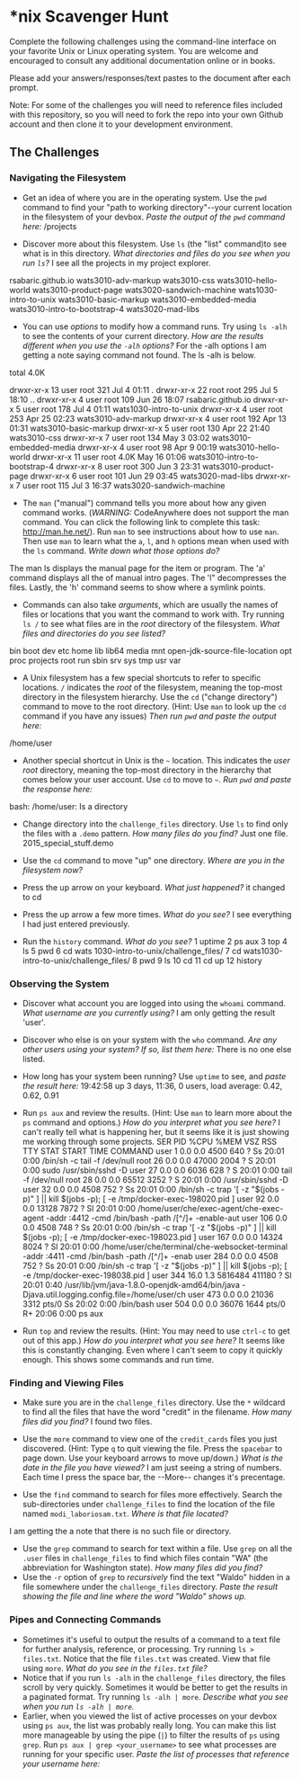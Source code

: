 # *nix Scavenger Hunt

Complete the following challenges using the command-line interface on your favorite
Unix or Linux operating system. You are welcome and encouraged to consult any
additional documentation online or in books.

Please add your answers/responses/text pastes to the document after each prompt.

Note: For some of the challenges you will need to reference files included with
this repository, so you will need to fork the repo into your own Github account
and then clone it to your development environment.

## The Challenges

### Navigating the Filesystem

* Get an idea of where you are in the operating system. Use the `pwd` command to find your "path to working directory"--your current location in the filesystem of your devbox. *Paste the output of the `pwd` command here:* /projects

* Discover more about this filesystem. Use `ls` (the "list" command)to see what is in this directory. *What directories and files do you see when you run `ls`?* I see all the projects in my project explorer.

rsabaric.github.io      wats3010-adv-markup    wats3010-css             wats3010-hello-world           wats3010-product-page  wats3020-sandwich-machine
wats1030-intro-to-unix  wats3010-basic-markup  wats3010-embedded-media  wats3010-intro-to-bootstrap-4  wats3020-mad-libs

* You can use *options* to modify how a command runs. Try using `ls -alh` to see the contents of your current directory. *How are the results different when you use the `-alh` options?* For the -alh options I am getting a note saying command not found. The ls -alh is below.

total 4.0K

drwxr-xr-x 13 user root  321 Jul  4 01:11 .
drwxr-xr-x 22 root root  295 Jul  5 18:10 ..
drwxr-xr-x  4 user root  109 Jun 26 18:07 rsabaric.github.io
drwxr-xr-x  5 user root  178 Jul  4 01:11 wats1030-intro-to-unix
drwxr-xr-x  4 user root  253 Apr 25 02:23 wats3010-adv-markup
drwxr-xr-x  4 user root  192 Apr 13 01:31 wats3010-basic-markup
drwxr-xr-x  5 user root  130 Apr 22 21:40 wats3010-css
drwxr-xr-x  7 user root  134 May  3 03:02 wats3010-embedded-media
drwxr-xr-x  4 user root   98 Apr  9 00:19 wats3010-hello-world
drwxr-xr-x 11 user root 4.0K May 16 01:06 wats3010-intro-to-bootstrap-4
drwxr-xr-x  8 user root  300 Jun  3 23:31 wats3010-product-page
drwxr-xr-x  6 user root  101 Jun 29 03:45 wats3020-mad-libs
drwxr-xr-x  7 user root  115 Jul  3 16:37 wats3020-sandwich-machine

* The `man` ("manual") command tells you more about how any given command works. (*WARNING:* CodeAnywhere does not support the man command. You can click the following link to complete this task: http://man.he.net/). Run `man` to see instructions about how to use `man`. Then use `man` to learn what the `a`, `l`, and `h` options mean when used with the `ls` command. *Write down what those options do?* 

The man ls displays the manual page for the item or program. The 'a' command displays all the of manual intro pages. The 'l" decompresses the files. Lastly, the 'h' command seems to show where a symlink points. 

* Commands can also take *arguments*, which are usually the names of files or locations that you want the command to work with. Try running `ls /` to see what files are in the *root* directory of the filesystem. *What files and directories do you see listed?*

bin  boot  dev  etc  home  lib  lib64  media  mnt  open-jdk-source-file-location  opt  proc  projects  root  run  sbin  srv  sys  tmp  usr  var

* A Unix filesystem has a few special shortcuts to refer to specific locations. `/` indicates the *root* of the filesystem, meaning the top-most directory in the filesystem hierarchy. Use the `cd` ("change directory") command to move to the root directory. (Hint: Use `man` to look up the `cd` command if you have any issues) *Then run `pwd` and paste the output here:*

/home/user

* Another special shortcut in Unix is the `~` location. This indicates the *user root* directory, meaning the top-most directory in the hierarchy that comes below your user account. Use `cd` to move to `~`. *Run `pwd` and paste the response here:*

bash: /home/user: Is a directory

* Change directory into the `challenge_files` directory. Use `ls` to find only the files with a `.demo` pattern. *How many files do you find?* Just one file. 2015_special_stuff.demo

* Use the `cd` command to move "up" one directory. *Where are you in the filesystem now?*
* Press the up arrow on your keyboard. *What just happened?* it changed to cd
* Press the up arrow a few more times. *What do you see?* I see everything I had just entered previously. 
* Run the `history` command. *What do you see?* 
    1  uptime
    2  ps aux
    3  top
    4  ls
    5  pwd
    6  cd wats 1030-intro-to-unix/challenge_files/
    7  cd wats1030-intro-to-unix/challenge_files/
    8  pwd
    9  ls
   10  cd
   11  cd up
   12  history

### Observing the System

* Discover what account you are logged into using the `whoami` command. *What username are you currently using?* I am only getting the result 'user'.

* Discover who else is on your system with the `who` command. *Are any other users using your system? If so, list them here:* There is no one else listed.

* How long has your system been running? Use `uptime` to see, and *paste the result here:*  19:42:58 up 3 days, 11:36,  0 users,  load average: 0.42, 0.62, 0.91
* Run `ps aux` and review the results. (Hint: Use `man` to learn more about the `ps` command and options.) *How do you interpret what you see here?* I can't really tell what is happening her, but it seems like it is just showing me working through some projects. 
SER       PID %CPU %MEM    VSZ   RSS TTY      STAT START   TIME COMMAND
user         1  0.0  0.0   4500   640 ?        Ss   20:01   0:00 /bin/sh -c tail -f /dev/null
root        26  0.0  0.0  47000  2004 ?        S    20:01   0:00 sudo /usr/sbin/sshd -D
user        27  0.0  0.0   6036   628 ?        S    20:01   0:00 tail -f /dev/null
root        28  0.0  0.0  65512  3252 ?        S    20:01   0:00 /usr/sbin/sshd -D
user        32  0.0  0.0   4508   752 ?        Ss   20:01   0:00 /bin/sh -c trap '[ -z "$(jobs -p)" ] || kill $(jobs -p); [ -e /tmp/docker-exec-198020.pid ]
user        92  0.0  0.0  13128  7872 ?        Sl   20:01   0:00 /home/user/che/exec-agent/che-exec-agent -addr :4412 -cmd /bin/bash -path /[^/]+ -enable-aut
user       106  0.0  0.0   4508   748 ?        Ss   20:01   0:00 /bin/sh -c trap '[ -z "$(jobs -p)" ] || kill $(jobs -p); [ -e /tmp/docker-exec-198023.pid ]
user       167  0.0  0.0  14324  8024 ?        Sl   20:01   0:00 /home/user/che/terminal/che-websocket-terminal -addr :4411 -cmd /bin/bash -path /[^/]+ -enab
user       284  0.0  0.0   4508   752 ?        Ss   20:01   0:00 /bin/sh -c trap '[ -z "$(jobs -p)" ] || kill $(jobs -p); [ -e /tmp/docker-exec-198038.pid ]
user       344 16.0  1.3 5816484 411180 ?      Sl   20:01   0:40 /usr/lib/jvm/java-1.8.0-openjdk-amd64/bin/java -Djava.util.logging.config.file=/home/user/ch
user       473  0.0  0.0  21036  3312 pts/0    Ss   20:02   0:00 /bin/bash
user       504  0.0  0.0  36076  1644 pts/0    R+   20:06   0:00 ps aux
* Run `top` and review the results. (Hint: You may need to use `ctrl-c` to get out of this app.) *How do you interpret what you see here?* It seems like this is constantly changing. Even where I can't seem to copy it quickly enough. This shows some commands and run time. 

### Finding and Viewing Files

* Make sure you are in the `challenge_files` directory. Use the `*` wildcard to find all the files that have the word "credit" in the filename. *How many files did you find?* I found two files.

* Use the `more` command to view one of the `credit_cards` files you just discovered. (Hint: Type `q` to quit viewing the file. Press the `spacebar` to page down. Use your keyboard arrows to move up/down.) *What is the date in the file you have viewed?* I am just seeing a string of numbers. Each time I press the space bar, the --More-- changes it's precentage.

* Use the `find` command to search for files more effectively. Search the sub-directories under `challenge_files` to find the location of the file named `modi_laboriosam.txt`. *Where is that file located?*

I am getting the a note that there is no such file or directory.

* Use the `grep` command to search for text within a file. Use `grep` on all the `.user` files in `challenge_files` to find which files contain "WA" (the abbreviation for Washington state). *How many files did you find?*
* Use the `-r` option of `grep` to *recursively* find the text "Waldo" hidden in a file somewhere under the `challenge_files` directory. *Paste the result showing the file and line where the word "Waldo" shows up.*

### Pipes and Connecting Commands

* Sometimes it's useful to output the results of a command to a text file for further analysis, reference, or processing. Try running `ls > files.txt`. Notice that the file `files.txt` was created. View that file using `more`. *What do you see in the `files.txt` file?*
* Notice that if you run `ls -alh` in the `challenge_files` directory, the files scroll by very quickly. Sometimes it would be better to get the results in a paginated format. Try running `ls -alh | more`. *Describe what you see when you run `ls -alh | more`.*
* Earlier, when you viewed the list of active processes on your devbox using `ps aux`, the list was probably really long. You can make this list more manageable by using the pipe (`|`) to filter the results of `ps` using `grep`. Run `ps aux | grep <your_username>` to see what processes are running for your specific user. *Paste the list of processes that reference your username here:*
